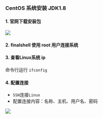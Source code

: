 ### CentOS 系统安装 JDK1.8
 
#### 1. 官网下载安装包
![](https://fgq233.github.io/imgs/linux/sf001.png)
 
#### 2. finalshell 使用 root 用户连接系统

#### 3. 查看Linux系统 ip
命令行运行 `ifconfig`


#### 4. 配置连接
* `SSH`连接`Linux`
* 配置连接内容：名称、主机、用户名、密码



![](https://fgq233.github.io/imgs/linux/finalshell2.png)